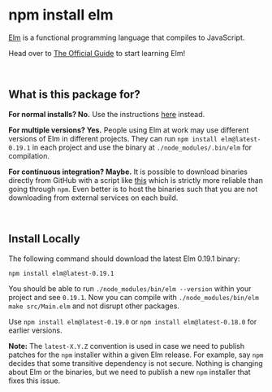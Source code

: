 # npm install elm

[Elm](https://elm-lang.org) is a functional programming language that compiles to JavaScript.

Head over to [The Official Guide](https://guide.elm-lang.org/) to start learning Elm!


<br/>

## What is this package for?

**For normal installs? No.** Use the instructions [here](https://guide.elm-lang.org/install/elm.html) instead.

**For multiple versions? Yes.** People using Elm at work may use different versions of Elm in different projects. They can run `npm install elm@latest-0.19.1` in each project and use the binary at `./node_modules/.bin/elm` for compilation.

**For continuous integration? Maybe.** It is possible to download binaries directly from GitHub with a script like [this](https://github.com/elm/compiler/blob/master/installers/linux/README.md) which is strictly more reliable than going through `npm`. Even better is to host the binaries such that you are not downloading from external services on each build.


<br/>

## Install Locally

The following command should download the latest Elm 0.19.1 binary:

```
npm install elm@latest-0.19.1
```

You should be able to run `./node_modules/bin/elm --version` within your project and see `0.19.1`. Now you can compile with `./node_modules/bin/elm make src/Main.elm` and not disrupt other packages.

Use `npm install elm@latest-0.19.0` or `npm install elm@latest-0.18.0` for earlier versions.

**Note:** The `latest-X.Y.Z` convention is used in case we need to publish patches for the `npm` installer within a given Elm release. For example, say `npm` decides that some transitive dependency is not secure. Nothing is changing about Elm or the binaries, but we need to publish a new `npm` installer that fixes this issue.

